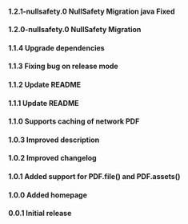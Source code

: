 #### 1.2.1-nullsafety.0 NullSafety Migration java Fixed
#### 1.2.0-nullsafety.0 NullSafety Migration
#### 1.1.4  Upgrade dependencies
#### 1.1.3  Fixing bug on release mode
#### 1.1.2  Update README
#### 1.1.1  Update README
#### 1.1.0  Supports caching of network PDF
#### 1.0.3  Improved description
#### 1.0.2  Improved changelog
#### 1.0.1  Added support for PDF.file() and PDF.assets()
#### 1.0.0  Added homepage
#### 0.0.1  Initial release